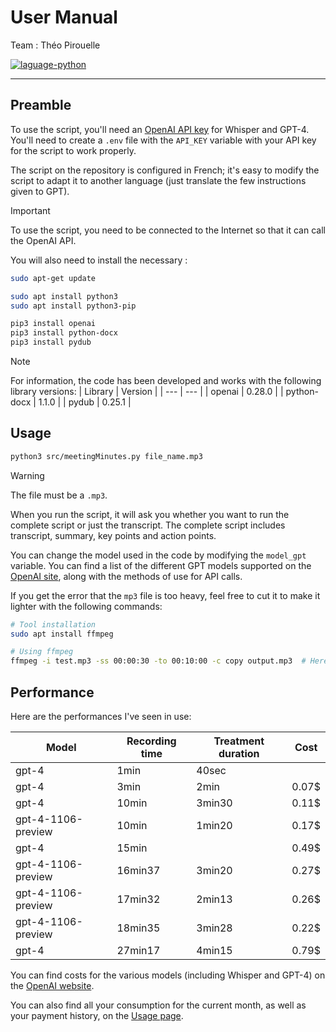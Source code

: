 # User Manual

Team : Théo Pirouelle

<a href="https://www.python.org/">
  <img src="https://img.shields.io/badge/language-python-blue?style=flat-square" alt="laguage-python" />
</a>

---

## Preamble

To use the script, you'll need an [OpenAI API key](https://platform.openai.com/account/api-keys) for Whisper and GPT-4.
You'll need to create a `.env` file with the `API_KEY` variable with your API key for the script to work properly.

The script on the repository is configured in French; it's easy to modify the script to adapt it to another language (just translate the few instructions given to GPT).

> [!IMPORTANT]
> To use the script, you need to be connected to the Internet so that it can call the OpenAI API.

You will also need to install the necessary :
```bash
sudo apt-get update

sudo apt install python3
sudo apt install python3-pip

pip3 install openai
pip3 install python-docx
pip3 install pydub
```

> [!NOTE]
> For information, the code has been developed and works with the following library versions:
> | Library | Version |
> | --- | --- |
> | openai | 0.28.0 |
> | python-docx | 1.1.0 |
> | pydub | 0.25.1 |

## Usage

```bash
python3 src/meetingMinutes.py file_name.mp3
```

> [!WARNING]
> The file must be a `.mp3`.

When you run the script, it will ask you whether you want to run the complete script or just the transcript.
The complete script includes transcript, summary, key points and action points.

You can change the model used in the code by modifying the `model_gpt` variable. You can find a list of the different GPT models supported on the [OpenAI site](https://platform.openai.com/docs/guides/function-calling), along with the methods of use for API calls.


If you get the error that the `mp3` file is too heavy, feel free to cut it to make it lighter with the following commands:

```bash
# Tool installation
sudo apt install ffmpeg

# Using ffmpeg
ffmpeg -i test.mp3 -ss 00:00:30 -to 00:10:00 -c copy output.mp3  # Here from 30 seconds to 10 minutes
```

## Performance

Here are the performances I've seen in use:

| Model | Recording time | Treatment duration | Cost |
| --- | --- | --- | --- |
| gpt-4 | 1min | 40sec |  |
| gpt-4 | 3min | 2min | 0.07$ |
| gpt-4 | 10min | 3min30 | 0.11$ |
| gpt-4-1106-preview | 10min | 1min20 | 0.17$ |
| gpt-4 | 15min |  | 0.49$ |
| gpt-4-1106-preview | 16min37 | 3min20 | 0.27$ |
| gpt-4-1106-preview | 17min32 | 2min13 | 0.26$ |
| gpt-4-1106-preview | 18min35 | 3min28 | 0.22$ |
| gpt-4 | 27min17 | 4min15 | 0.79$ |

You can find costs for the various models (including Whisper and GPT-4) on the [OpenAI website](https://openai.com/pricing).

You can also find all your consumption for the current month, as well as your payment history, on the [Usage page](https://platform.openai.com/usage).
